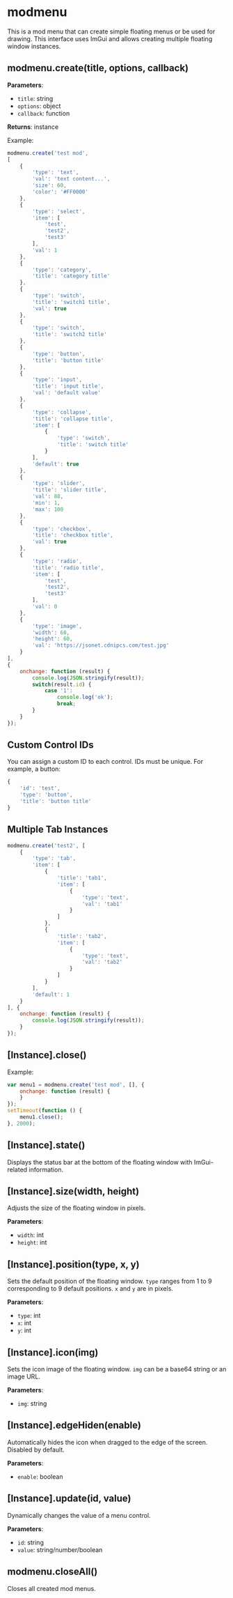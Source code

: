 # modmenu

This is a mod menu that can create simple floating menus or be used for drawing. This interface uses ImGui and allows creating multiple floating window instances.

## modmenu.create(title, options, callback)

**Parameters**:

- `title`: string
- `options`: object
- `callback`: function

**Returns**: instance

Example:

```javascript
modmenu.create('test mod',
[
    {
        'type': 'text',
        'val': 'text content...',
        'size': 60,
        'color': '#FF0000'
    },
    {
        'type': 'select',
        'item': [
            'test',
            'test2',
            'test3'
        ],
        'val': 1
    },
    {
        'type': 'category',
        'title': 'category title'
    },
    {
        'type': 'switch',
        'title': 'switch1 title',
        'val': true
    },
    {
        'type': 'switch',
        'title': 'switch2 title'
    },
    {
        'type': 'button',
        'title': 'button title'
    },
    {
        'type': 'input',
        'title': 'input title',
        'val': 'default value'
    },
    {
        'type': 'collapse',
        'title': 'collapse title',
        'item': [
            {
                'type': 'switch',
                'title': 'switch title'
            }
        ],
        'default': true
    },
    {
        'type': 'slider',
        'title': 'slider title',
        'val': 88,
        'min': 1,
        'max': 100
    },
    {
        'type': 'checkbox',
        'title': 'checkbox title',
        'val': true
    },
    {
        'type': 'radio',
        'title': 'radio title',
        'item': [
            'test',
            'test2',
            'test3'
        ],
        'val': 0
    },
    {
        'type': 'image',
        'width': 60,
        'height': 60,
        'val': 'https://jsonet.cdnipcs.com/test.jpg'
    }
],
{
    onchange: function (result) {
        console.log(JSON.stringify(result));
        switch(result.id) {
            case '1':
                console.log('ok');
                break;
        }
    }
});
```

## Custom Control IDs

You can assign a custom ID to each control. IDs must be unique. For example, a button:

```javascript
{
    'id': 'test',
    'type': 'button',
    'title': 'button title'
}
```

## Multiple Tab Instances

```javascript
modmenu.create('test2', [
    {
        'type': 'tab',
        'item': [
            {
                'title': 'tab1',
                'item': [
                    {
                        'type': 'text',
                        'val': 'tab1'
                    }
                ]
            },
            {
                'title': 'tab2',
                'item': [
                    {
                        'type': 'text',
                        'val': 'tab2'
                    }
                ]
            }
        ],
        'default': 1
    }
], {
    onchange: function (result) {
        console.log(JSON.stringify(result));
    }
});
```

## [Instance].close()

Example:

```javascript
var menu1 = modmenu.create('test mod', [], {
    onchange: function (result) {
    }
});
setTimeout(function () {
    menu1.close();
}, 2000);
```

## [Instance].state()

Displays the status bar at the bottom of the floating window with ImGui-related information.

## [Instance].size(width, height)

Adjusts the size of the floating window in pixels.

**Parameters**:

- `width`: int
- `height`: int

## [Instance].position(type, x, y)

Sets the default position of the floating window. `type` ranges from 1 to 9 corresponding to 9 default positions. `x` and `y` are in pixels.

**Parameters**:

- `type`: int
- `x`: int
- `y`: int

## [Instance].icon(img)

Sets the icon image of the floating window. `img` can be a base64 string or an image URL.

**Parameters**:

- `img`: string

## [Instance].edgeHiden(enable)

Automatically hides the icon when dragged to the edge of the screen. Disabled by default.

**Parameters**:

- `enable`: boolean

## [Instance].update(id, value)

Dynamically changes the value of a menu control.

**Parameters**:

- `id`: string
- `value`: string/number/boolean

## modmenu.closeAll()

Closes all created mod menus.